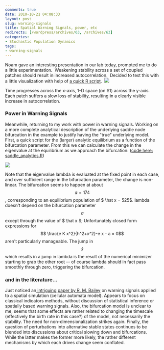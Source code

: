 ```yaml
---
comments: true
date: 2010-10-21 04:08:33
layout: post
slug: warning-signals
title: Spatial Warning Signals, power, etc
redirects: [/wordpress/archives/63, /archives/63]
categories:
- Stochastic Population Dynamics
tags:
- warning-signals
---
```


Noam gave an interesting presentation in our lab today, prompted me to do a little experimentation.  Weakening stability across a set of coupled patches should result in increased autocorrelation.  Decided to test this with a little visualization with help of [a quick R script](http://github.com/cboettig/structured-populations/blob/6f2393b74b60ddc090c18c617a1134ee313cd667/demos/noam.R).  ![](http://farm2.static.flickr.com/1069/5101483914_5ee14d6b3e_b.jpg)

Time progresses across the x-axis, 1-D space (on S1) across the y-axis.  Each patch suffers a slow loss of stability, resulting in a clearly visible increase in autocorrelation.


### Power in Warning Signals


Meanwhile, returning to my work with power in warning signals.  Working on a more complete analytical description of the underlying saddle node bifurcation in the example to justify having the "true" underlying model.  First, a quick script for the (larger) analytic equilibrium as a function of the bifurcation parameter.  From this we can calculate the change in the eigenvalue at the equilibrium as we approach the bifurcation: ([code here: saddle_analytics.R](http://github.com/cboettig/structured-populations/blob/e1f910f752f8edcdb0220703b972a107e169fb87/demos/saddle_analytics.R))

![]( http://farm5.staticflickr.com/4089/5101650050_2cc9530a89_o.png )


Note that the eigenvalue lambda is evaluated at the fixed point in each case, and over sufficient range in the bifurcation parameter, the change is non-linear.  The bifurcation seems to happen at about $$a=174$$, corresponding to an equilibrium population of  $ \hat x = 525$.  lambda doesn't depend on the bifurcation parameter $$a$$ except through the value of $ \hat x $;  Unfortunately closed form expressions for $$ \frac{e K x^2}{h^2+x^2}-e x - a = 0$$ aren't particularly manageable.  The jump in $$ \hat x $$ which results in a jump in lambda is the result of the numerical minimizer starting to grab the other root -- of course lambda should in fact pass smoothly through zero, triggering the bifurcation.


### and in the literature...


Just noticed an[ intriguing paper by R. M. Bailey](http://ff.im/-soIrK) on warning signals applied to a spatial simulation (cellular automata model).  Appears to focus on classical indicators methods, without discussion of statistical inference or spatially based warning signals.  Also, the bifurcation model is unclear to me, seems that some effects are rather related to changing the timescale (effectively the birth rate in this case?) of the model, not necessarily the stability.  The need for non-dimensionalization strikes again.  Finally, the question of perturbations into alternative stable states continues to be blended into discussions about critical slowing down and bifurcations.  While the latter makes the former more likely, the rather different mechanisms by which each drives change seem conflated.
